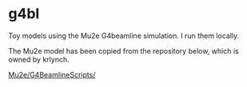 # g4bl 

Toy models using the Mu2e G4beamline simulation. I run them locally. 

The Mu2e model has been copied from the repository below, which is owned by krlynch. 

[Mu2e/G4BeamlineScripts/](https://github.com/Mu2e/G4BeamlineScripts/)






